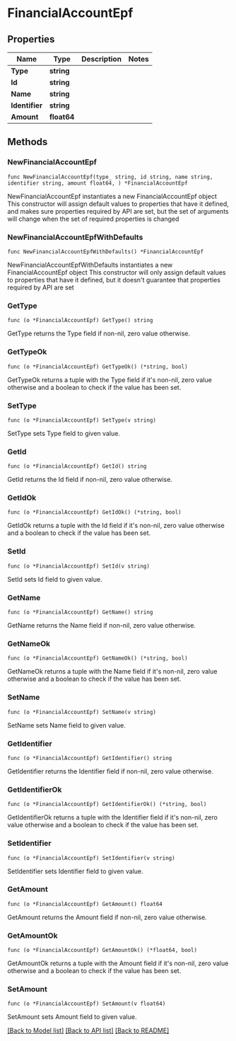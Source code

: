 # FinancialAccountEpf

## Properties

Name | Type | Description | Notes
------------ | ------------- | ------------- | -------------
**Type** | **string** |  | 
**Id** | **string** |  | 
**Name** | **string** |  | 
**Identifier** | **string** |  | 
**Amount** | **float64** |  | 

## Methods

### NewFinancialAccountEpf

`func NewFinancialAccountEpf(type_ string, id string, name string, identifier string, amount float64, ) *FinancialAccountEpf`

NewFinancialAccountEpf instantiates a new FinancialAccountEpf object
This constructor will assign default values to properties that have it defined,
and makes sure properties required by API are set, but the set of arguments
will change when the set of required properties is changed

### NewFinancialAccountEpfWithDefaults

`func NewFinancialAccountEpfWithDefaults() *FinancialAccountEpf`

NewFinancialAccountEpfWithDefaults instantiates a new FinancialAccountEpf object
This constructor will only assign default values to properties that have it defined,
but it doesn't guarantee that properties required by API are set

### GetType

`func (o *FinancialAccountEpf) GetType() string`

GetType returns the Type field if non-nil, zero value otherwise.

### GetTypeOk

`func (o *FinancialAccountEpf) GetTypeOk() (*string, bool)`

GetTypeOk returns a tuple with the Type field if it's non-nil, zero value otherwise
and a boolean to check if the value has been set.

### SetType

`func (o *FinancialAccountEpf) SetType(v string)`

SetType sets Type field to given value.


### GetId

`func (o *FinancialAccountEpf) GetId() string`

GetId returns the Id field if non-nil, zero value otherwise.

### GetIdOk

`func (o *FinancialAccountEpf) GetIdOk() (*string, bool)`

GetIdOk returns a tuple with the Id field if it's non-nil, zero value otherwise
and a boolean to check if the value has been set.

### SetId

`func (o *FinancialAccountEpf) SetId(v string)`

SetId sets Id field to given value.


### GetName

`func (o *FinancialAccountEpf) GetName() string`

GetName returns the Name field if non-nil, zero value otherwise.

### GetNameOk

`func (o *FinancialAccountEpf) GetNameOk() (*string, bool)`

GetNameOk returns a tuple with the Name field if it's non-nil, zero value otherwise
and a boolean to check if the value has been set.

### SetName

`func (o *FinancialAccountEpf) SetName(v string)`

SetName sets Name field to given value.


### GetIdentifier

`func (o *FinancialAccountEpf) GetIdentifier() string`

GetIdentifier returns the Identifier field if non-nil, zero value otherwise.

### GetIdentifierOk

`func (o *FinancialAccountEpf) GetIdentifierOk() (*string, bool)`

GetIdentifierOk returns a tuple with the Identifier field if it's non-nil, zero value otherwise
and a boolean to check if the value has been set.

### SetIdentifier

`func (o *FinancialAccountEpf) SetIdentifier(v string)`

SetIdentifier sets Identifier field to given value.


### GetAmount

`func (o *FinancialAccountEpf) GetAmount() float64`

GetAmount returns the Amount field if non-nil, zero value otherwise.

### GetAmountOk

`func (o *FinancialAccountEpf) GetAmountOk() (*float64, bool)`

GetAmountOk returns a tuple with the Amount field if it's non-nil, zero value otherwise
and a boolean to check if the value has been set.

### SetAmount

`func (o *FinancialAccountEpf) SetAmount(v float64)`

SetAmount sets Amount field to given value.



[[Back to Model list]](../README.md#documentation-for-models) [[Back to API list]](../README.md#documentation-for-api-endpoints) [[Back to README]](../README.md)


